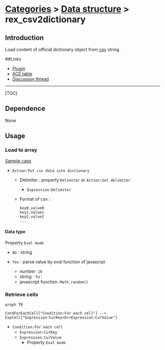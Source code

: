 # [Categories](categories.index.html) > [Data structure](datastructure.index.html) > rex_csv2dictionary

## Introduction

Load content of official dictionary object from [csv](https://en.wikipedia.org/wiki/Comma-separated_values) string.

##Links

- [Plugin](https://dl.dropboxusercontent.com/u/5779181/C2Repo/Zip/plugins/rex_csv2dictionary.7z)
- [ACE table](https://rexrainbow.github.io/C2RexDoc/c2rexpluginsACE/plugin_rex_csv2dictionary.html)
- [Discussion thread](https://www.scirra.com/forum/plugin-csv-csv2array-csv2dictionary_t64326)


----

[TOC]

## Dependence

None

## Usage

### Load to array

[Sample capx](https://onedrive.live.com/redir?resid=7497FD5EC94476E!216&authkey=!AEhykUbiHXz44ys&ithint=file%2c.capx)

- `Action:Put csv data into dictionary`

  - Delimiter : property `Delimiter` or `Action:Set delimiter`

    - `Expression:Delimiter`

  - Format of csv :

    ```
    key0,value0
    key1,value1
    key2,value2
    ...
    ```


#### Data type

Property `Eval mode`

- `No` : string

- `Yes` :  parse value by *eval* function of javascrpt

  - number: `10`
  - string: `'hi'`
  - javascript function: `Math.random()`


### Retrieve cells

```mermaid
graph TB

CondForEachCell["Condition:For each cell"] --> ExpCell["Expression:CurKey<br>Expression:CurValue"]
```

- `Condition:For each cell`
  - `Expression:CurKey`
  - `Expression:CurValue `
    - Property `Eval mode`
